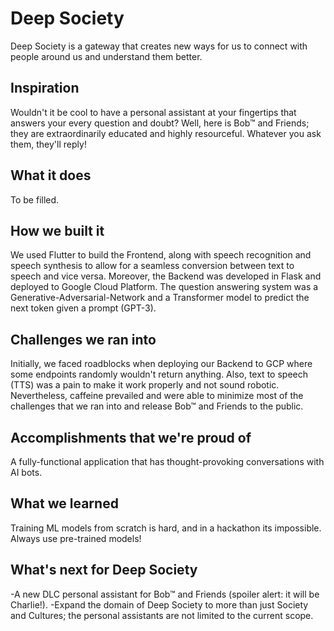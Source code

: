 # Deep Society
 Deep Society is a gateway that creates new ways for us to connect with people around us and understand them better.
 
## Inspiration
Wouldn't it be cool to have a personal assistant at your fingertips that answers your every question and doubt? Well, here is Bob™ and Friends; they are extraordinarily educated and highly resourceful. Whatever you ask them, they'll reply!

## What it does
To be filled.

## How we built it
We used Flutter to build the Frontend, along with speech recognition and speech synthesis to allow for a seamless conversion between text to speech and vice versa. Moreover, the Backend was developed in Flask and deployed to Google Cloud Platform. The question answering system was a Generative-Adversarial-Network and a Transformer model to predict the next token given a prompt (GPT-3).

## Challenges we ran into
Initially, we faced roadblocks when deploying our Backend to GCP where some endpoints randomly wouldn't return anything. Also, text to speech (TTS) was a pain to make it work properly and not sound robotic. Nevertheless, caffeine prevailed and were able to minimize most of the challenges that we ran into and release Bob™ and Friends to the public.

## Accomplishments that we're proud of
A fully-functional application that has thought-provoking conversations with AI bots.

## What we learned
Training ML models from scratch is hard, and in a hackathon its impossible. Always use pre-trained models!

## What's next for Deep Society
-A new DLC personal assistant for Bob™ and Friends (spoiler alert: it will be Charlie!).
-Expand the domain of Deep Society to more than just Society and Cultures; the personal assistants are not limited to the current scope.
